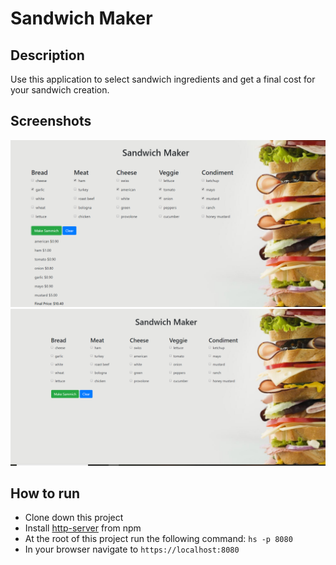 # Sandwich Maker

## Description
Use this application to select sandwich ingredients and get a final cost for your sandwich creation.


## Screenshots
![Sandwich Maker Preview](https://raw.githubusercontent.com/jbkey2015/sandwich-maker/master/screenshots/Annotation%202019-09-30%20174658.png)
![Sandwich Maker Preview](https://raw.githubusercontent.com/jbkey2015/sandwich-maker/master/screenshots/Annotation%202019-09-30%20174319.png)


## How to run
* Clone down this project
* Install [http-server](https://www.npmjs.com/package/http-server) from npm
* At the root of this project run the following command: `hs -p 8080`
* In your browser navigate to `https://localhost:8080`
